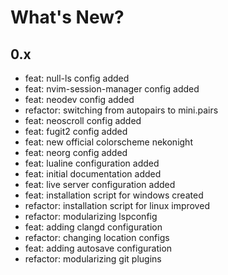 # What's New?

## 0.x

- feat: null-ls config added 
- feat: nvim-session-manager config added 
- feat: neodev config added 
- refactor: switching from autopairs to mini.pairs
- feat: neoscroll config added 
- feat: fugit2 config added  
- feat: new official colorscheme nekonight 
- feat: neorg config added 
- feat: lualine configuration added 
- feat: initial documentation added 
- feat: live server configuration added 
- feat: installation script for windows created
- refactor: installation script for linux improved
- refactor: modularizing lspconfig
- feat: adding clangd configuration
- refactor: changing location configs
- feat: adding autosave configuration
- refactor: modularizing git plugins 
